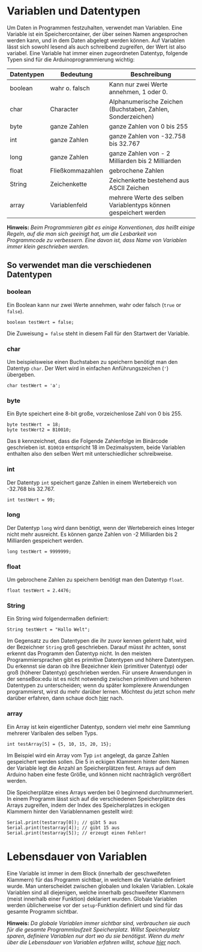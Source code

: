 # Variablen und Datentypen

Um Daten in Programmen festzuhalten, verwendet man Variablen.
Eine Variable ist ein Speichercontainer, der über seinen Namen angesprochen werden kann, und in dem Daten abgelegt werden können.
Auf Variablen lässt sich sowohl lesend als auch schreibend zugreifen, der Wert ist also variabel.
Eine Variable hat immer einen zugeordneten Datentyp, folgende Typen sind für die Arduinoprogrammierung wichtig:

| Datentypen | Bedeutung     | Beschreibung  |
| -------------	|-------------	| ----- |
| boolean | wahr o. falsch		| Kann nur zwei Werte annehmen, 1 oder 0. |
| char	| Character				| Alphanumerische Zeichen (Buchstaben, Zahlen, Sonderzeichen) |
| byte	| ganze Zahlen     		| ganze Zahlen von 0 bis 255 	|
| int 	| ganze Zahlen			| ganze Zahlen von -32.758 bis 32.767 |
| long	| ganze Zahlen			| ganze Zahlen von - 2 Milliarden bis 2 Milliarden |
| float | Fließkommazahlen		| gebrochene Zahlen |
| String| Zeichenkette			| Zeichenkette bestehend aus ASCII Zeichen|
| array	| Variablenfeld			| mehrere Werte des selben Variablentyps können gespeichert werden |

 **Hinweis:** *Beim Programmieren gibt es einige Konventionen, das heißt einige Regeln, auf die man sich geeinigt hat, um die Lesbarkeit von Programmcode zu verbessern. Eine davon ist, dass Name von Variablen immer klein geschrieben werden.*

## So verwendet man die verschiedenen Datentypen

### boolean
Ein Boolean kann nur zwei Werte annehmen, wahr oder falsch (`true` or `false`).

```arduino
boolean testWert = false;
```
Die Zuweisung `= false` steht in diesem Fall für den Startwert der Variable.

### char
Um beispielsweise einen Buchstaben zu speichern benötigt man den Datentyp `char`. Der Wert wird in einfachen Anführungszeichen (`'`) übergeben.

```arduino
char testWert = 'a';
```

### byte
Ein Byte speichert eine 8-bit große, vorzeichenlose Zahl von 0 bis 255.

```arduino
byte testWert  = 18;
byte testWert2 = B10010;
```

Das `B` kennzeichnet, dass die Folgende Zahlenfolge im Binärcode geschrieben ist.
`B10010` entspricht 18 im Dezimalsystem, beide Variablen enthalten also den selben Wert mit unterschiedlicher schreibweise.

### int
Der Datentyp `int` speichert ganze Zahlen in einem Wertebereich von -32.768 bis 32.767.

```arduino
int testWert = 99;
```

### long
Der Datentyp `long` wird dann benötigt, wenn der Wertebereich eines Integer nicht mehr ausreicht. Es können ganze Zahlen von -2 Milliarden bis 2 Milliarden gespeichert werden.

```arduino
long testWert = 9999999;
```

### float
Um gebrochene Zahlen zu speichern benötigt man  den Datentyp `float`.

```arduino
float testWert = 2.4476;
```

### String
Ein String wird folgendermaßen definiert:

```arduino
String testWert = "Hallo Welt";
```

Im Gegensatz zu den Datentypen die ihr zuvor kennen gelernt habt, wird der Bezeichner `String` groß geschrieben.
Darauf müsst ihr achten, sonst erkennt das Programm den Datentyp nicht.
In den meisten Programmiersprachen gibt es primitive Datentypen und höhere Datentypen. Du erkennst sie daran ob ihre Bezeichner klein (primitiver Datentyp) oder groß (höherer Datentyp) geschrieben werden.
Für unsere Anwendungen in der senseBox:edu ist es nicht notwendig zwischen primitiven und höheren Datentypen zu unterscheiden; wenn du später komplexere Anwendungen programmierst, wirst du mehr darüber lernen.
Möchtest du jetzt schon mehr darüber erfahren, dann schaue doch [hier](https://de.wikipedia.org/wiki/Datentyp#Zusammengesetzte_Datentypen "Wikipedia") nach.

### array
Ein Array ist kein eigentlicher Datentyp, sondern viel mehr eine Sammlung mehrerer Varibalen des selben Typs.

```arduino
int testArray[5] = {5, 10, 15, 20, 15};
```

Im Beispiel wird ein Array vom Typ `int` angelegt, da ganze Zahlen gespeichert werden sollen.
Die 5 in eckigen Klammern hinter dem Namen der Variable legt die Anzahl an Speicherplätzen fest.
Arrays auf dem Arduino haben eine feste Größe, und können nicht nachträglich vergrößert werden.

Die Speicherplätze eines Arrays werden bei 0 beginnend durchnummeriert.
In einem Programm lässt sich auf die verschiedenen Speicherplätze des Arrays zugreifen, indem der Index des Speicherplatzes in eckigen Klammern hinter den Variablennamen gestellt wird:

```arduino
Serial.print(testarray[0]); // gibt 5 aus
Serial.print(testarray[4]); // gibt 15 aus
Serial.print(testarray[5]); // erzeugt einen Fehler!
```

# Lebensdauer von Variablen
Eine Variable ist immer in dem Block (innerhalb der geschweifeten Klammern) für das Programm sichtbar, in welchem die Variable definiert wurde.
Man unterscheidet zwischen globalen und lokalen Variablen.
Lokale Variablen sind all diejenigen, welche innerhalb geschweifeter Klammern (meist innerhalb einer Funktion) deklariert wurden.
Globale Variablen werden üblicherweise vor der `setup`-Funktion definiert und sind für das gesamte Programm sichtbar.

**Hinweis:** *Da globale Variablen immer sichtbar sind, verbrauchen sie auch für die gesamte Programmlaufzeit Speicherplatz. Willst Speicherplatz sparen, definiere Variablen nur dort wo du sie benötigst. Wenn du mehr über die Lebensdauer von Variablen erfahren willst, schaue [hier](https://de.wikipedia.org/wiki/Variable_%28Programmierung%29#Lebensdauer_von_Variablen "Wikipedia") nach.*
